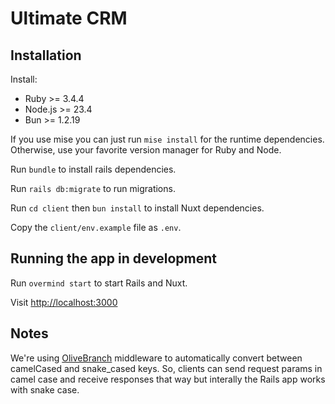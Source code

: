 # Ultimate CRM

## Installation

Install:

- Ruby >= 3.4.4
- Node.js >= 23.4
- Bun >= 1.2.19

If you use mise you can just run `mise install` for the runtime dependencies. Otherwise, use your favorite version manager for Ruby and Node.

Run `bundle` to install rails dependencies.

Run `rails db:migrate` to run migrations.

Run `cd client` then `bun install` to install Nuxt dependencies.

Copy the `client/env.example` file as `.env`.

## Running the app in development

Run `overmind start` to start Rails and Nuxt.

Visit [http://localhost:3000](http://localhost:3000)

## Notes

We're using [OliveBranch](https://github.com/vigetlabs/olive_branch) middleware to automatically convert between camelCased and snake_cased keys. So, clients can send request params in camel case and receive responses that way but interally the Rails app works with snake case.
